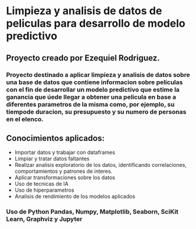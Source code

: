 # Limpieza y analisis de datos de peliculas para desarrollo de modelo predictivo

## Proyecto creado por Ezequiel Rodriguez.

### Proyecto destinado a aplicar limpieza y analisis de datos sobre una base de datos que contiene informacion sobre peliculas con el fin de desarrollar un modelo predictivo que estime la ganancia que úede llegar a obtener una pelicula en base a diferentes parametros de la misma como, por ejemplo, su tiempode duracion, su presupuesto y su numero de personas en el elenco.

## Conocimientos aplicados:
* Importar datos y trabajar con dataframes
* Limpiar y tratar datos faltantes
* Realizar analisis exploratorio de los datos, identificando correlaciones, comportamientos y patrones de interes.
* Aplicar transformaciones sobre los datos
* Uso de tecnicas de IA
* Uso de hiperparametros
* Analisis de rendimiento de los modelos aplicados

### Uso de Python Pandas, Numpy, Matplotlib, Seaborn, SciKit Learn, Graphviz y Jupyter
